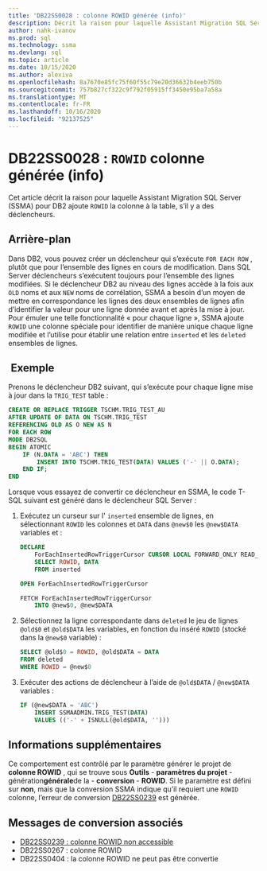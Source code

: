 ```yaml
---
title: 'DB22SS0028 : colonne ROWID générée (info)'
description: Décrit la raison pour laquelle Assistant Migration SQL Server (SSMA) pour DB2 ajoute la colonne ROWID à la table.
author: nahk-ivanov
ms.prod: sql
ms.technology: ssma
ms.devlang: sql
ms.topic: article
ms.date: 10/15/2020
ms.author: alexiva
ms.openlocfilehash: 8a7670e85fc75f60f55c79e20d36632b4eeb750b
ms.sourcegitcommit: 757b827cf322c9f792f05915ff3450e95ba7a58a
ms.translationtype: MT
ms.contentlocale: fr-FR
ms.lasthandoff: 10/16/2020
ms.locfileid: "92137525"
---
```

# <a name="db22ss0028-rowid-column-generated-info"></a>DB22SS0028 : `ROWID` colonne générée (info)

Cet article décrit la raison pour laquelle Assistant Migration SQL Server (SSMA) pour DB2 ajoute `ROWID` la colonne à la table, s’il y a des déclencheurs.

## <a name="background"></a>Arrière-plan

Dans DB2, vous pouvez créer un déclencheur qui s’exécute `FOR EACH ROW` , plutôt que pour l’ensemble des lignes en cours de modification. Dans SQL Server déclencheurs s’exécutent toujours pour l’ensemble des lignes modifiées. Si le déclencheur DB2 au niveau des lignes accède à la fois aux `OLD` noms et aux `NEW` noms de corrélation, SSMA a besoin d’un moyen de mettre en correspondance les lignes des deux ensembles de lignes afin d’identifier la valeur pour une ligne donnée avant et après la mise à jour. Pour émuler une telle fonctionnalité « pour chaque ligne », SSMA ajoute `ROWID` une colonne spéciale pour identifier de manière unique chaque ligne modifiée et l’utilise pour établir une relation entre `inserted` et les `deleted` ensembles de lignes.

## <a name="example"></a> Exemple

Prenons le déclencheur DB2 suivant, qui s’exécute pour chaque ligne mise à jour dans la `TRIG_TEST` table :

```sql
CREATE OR REPLACE TRIGGER TSCHM.TRIG_TEST_AU
AFTER UPDATE OF DATA ON TSCHM.TRIG_TEST
REFERENCING OLD AS O NEW AS N
FOR EACH ROW
MODE DB2SQL
BEGIN ATOMIC
    IF (N.DATA = 'ABC') THEN
        INSERT INTO TSCHM.TRIG_TEST(DATA) VALUES ('-' || O.DATA);
    END IF;
END
```

Lorsque vous essayez de convertir ce déclencheur en SSMA, le code T-SQL suivant est généré dans le déclencheur SQL Server :

1) Exécutez un curseur sur l' `inserted` ensemble de lignes, en sélectionnant `ROWID` les colonnes et `DATA` dans `@new$0` les `@new$DATA` variables et :

    ```sql
    DECLARE
        ForEachInsertedRowTriggerCursor CURSOR LOCAL FORWARD_ONLY READ_ONLY FOR
        SELECT ROWID, DATA
        FROM inserted

    OPEN ForEachInsertedRowTriggerCursor

    FETCH ForEachInsertedRowTriggerCursor
        INTO @new$0, @new$DATA
    ```

2) Sélectionnez la ligne correspondante dans `deleted` le jeu de lignes `@old$0` et `@old$DATA` les variables, en fonction du inséré `ROWID` (stocké dans la `@new$0` variable) :

    ```sql
    SELECT @old$0 = ROWID, @old$DATA = DATA
    FROM deleted
    WHERE ROWID = @new$0
    ```

3) Exécuter des actions de déclencheur à l’aide de `@old$DATA` / `@new$DATA` variables :

    ```sql
    IF (@new$DATA = 'ABC')
        INSERT SSMAADMIN.TRIG_TEST(DATA)
        VALUES (('-' + ISNULL(@old$DATA, '')))
    ```

## <a name="additional-information"></a>Informations supplémentaires

Ce comportement est contrôlé par le paramètre générer le projet de **colonne ROWID** , qui se trouve sous **Outils**  -  **paramètres du projet**  -  génération**générale**de la  -  **conversion**  -  **ROWID**. Si le paramètre est défini sur **non**, mais que la conversion SSMA indique qu’il requiert une `ROWID` colonne, l’erreur de conversion [DB22SS0239](db22ss0239.md) est générée.

## <a name="related-conversion-messages"></a>Messages de conversion associés

* [DB22SS0239 : colonne ROWID non accessible](db22ss0239.md)
* DB22SS0267 : colonne ROWID
* DB22SS0404 : la colonne ROWID ne peut pas être convertie
